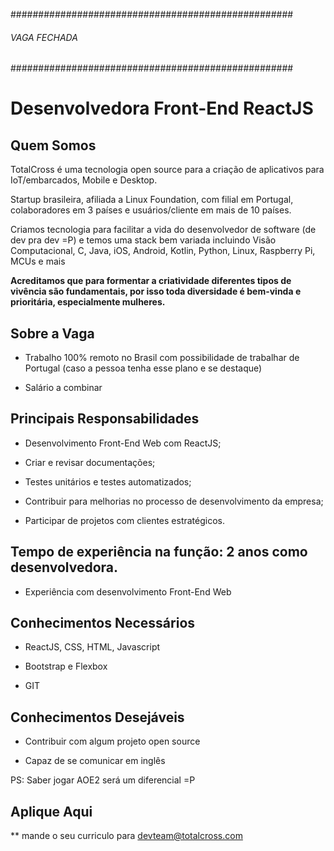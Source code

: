 ###################################################
######  VAGA FECHADA                         ######
###################################################

# Desenvolvedora Front-End ReactJS

## Quem Somos

TotalCross é uma tecnologia open source para a criação de aplicativos para IoT/embarcados, Mobile e Desktop. 

Startup brasileira, afiliada a Linux Foundation, com filial em Portugal, colaboradores em 3 países e usuários/cliente em mais de 10 países.

Criamos tecnologia para facilitar a vida do desenvolvedor de software (de dev pra dev =P) e temos uma stack bem variada incluindo Visão Computacional, C, Java, iOS, Android, Kotlin, Python, Linux, Raspberry Pi, MCUs e mais

**Acreditamos que para formentar a criatividade diferentes tipos de vivência são fundamentais, por isso toda diversidade é bem-vinda e prioritária, especialmente mulheres.**

## Sobre a Vaga

* Trabalho 100% remoto no Brasil com possibilidade de trabalhar de Portugal (caso a pessoa tenha esse plano e se destaque)

* Salário a combinar

## Principais Responsabilidades

* Desenvolvimento Front-End Web com ReactJS;

* Criar e revisar documentações;

* Testes unitários e testes automatizados;

* Contribuir para melhorias no processo de desenvolvimento da empresa;

* Participar de projetos com clientes estratégicos.

## Tempo de experiência na função: 2 anos como desenvolvedora.

* Experiência com desenvolvimento Front-End Web

## Conhecimentos Necessários

* ReactJS, CSS, HTML, Javascript

* Bootstrap e Flexbox

* GIT

## Conhecimentos Desejáveis

* Contribuir com algum projeto open source

* Capaz de se comunicar em inglês

PS: Saber jogar AOE2 será um diferencial =P

## Aplique Aqui

** mande o seu curriculo para devteam@totalcross.com
